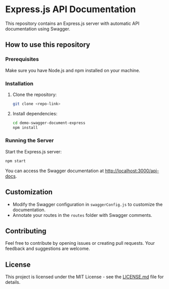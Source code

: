 # Express.js API Documentation

This repository contains an Express.js server with automatic API documentation using Swagger.

## How to use this repository

### Prerequisites

Make sure you have Node.js and npm installed on your machine.

### Installation

1. Clone the repository:

    ```bash
    git clone <repo-link>
    ```

2. Install dependencies:

    ```bash
    cd demo-swagger-document-express
    npm install
    ```

### Running the Server

Start the Express.js server:

```bash
npm start
```

You can access the Swagger documentation at [http://localhost:3000/api-docs](http://localhost:3000/api-docs).

## Customization

- Modify the Swagger configuration in `swaggerConfig.js` to customize the documentation.
- Annotate your routes in the `routes` folder with Swagger comments.

## Contributing

Feel free to contribute by opening issues or creating pull requests. Your feedback and suggestions are welcome.

## License

This project is licensed under the MIT License - see the [LICENSE.md](LICENSE.md) file for details.
